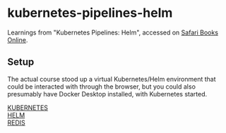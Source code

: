 # kubernetes-pipelines-helm

Learnings from "Kubernetes Pipelines: Helm",
 accessed on [Safari Books Online](safaribooksonline.com).

## Setup
The actual course stood up a virtual Kubernetes/Helm environment that could be interacted
with through the browser, but you could also presumably have Docker Desktop installed, 
with Kubernetes started.

[KUBERNETES](./KUBERNETES.md)  
[HELM](./HELM.md)  
[REDIS](./REDIS.md)





